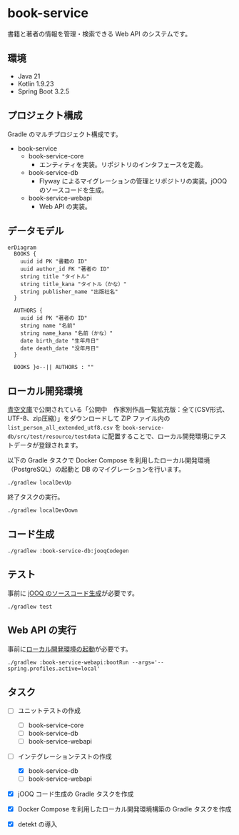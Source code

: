 # book-service

書籍と著者の情報を管理・検索できる Web API のシステムです。

## 環境

- Java 21
- Kotlin 1.9.23
- Spring Boot 3.2.5

## プロジェクト構成

Gradle のマルチプロジェクト構成です。

- book-service
  - book-service-core
    - エンティティを実装。リポジトリのインタフェースを定義。
  - book-service-db
    - Flyway によるマイグレーションの管理とリポジトリの実装。jOOQ のソースコードを生成。
  - book-service-webapi
    - Web API の実装。

## データモデル

```mermaid
erDiagram
  BOOKS {
    uuid id PK "書籍の ID"
    uuid author_id FK "著者の ID"
    string title "タイトル"
    string title_kana "タイトル（かな）"
    string publisher_name "出版社名"
  }

  AUTHORS {
    uuid id PK "著者の ID"
    string name "名前"
    string name_kana "名前（かな）"
    date birth_date "生年月日"
    date death_date "没年月日"
  }

  BOOKS }o--|| AUTHORS : ""
```

## ローカル開発環境

[青空文庫](https://www.aozora.gr.jp/index_pages/person_all.html)で公開されている「公開中　作家別作品一覧拡充版：全て(CSV形式、UTF-8、zip圧縮）」をダウンロードして ZIP ファイル内の `list_person_all_extended_utf8.csv` を `book-service-db/src/test/resource/testdata` に配置することで、ローカル開発環境にテストデータが登録されます。

以下の Gradle タスクで Docker Compose を利用したローカル開発環境（PostgreSQL）の起動と DB のマイグレーションを行います。

```shell
./gradlew localDevUp
```

終了タスクの実行。

```shell
./gradlew localDevDown
```

## コード生成

```shell
./gradlew :book-service-db:jooqCodegen
```

## テスト

事前に [jOOQ のソースコード生成](#コード生成)が必要です。

```shell
./gradlew test
```

## Web API の実行

事前に[ローカル開発環境の起動](#ローカル開発環境)が必要です。

```shell
./gradlew :book-service-webapi:bootRun --args='--spring.profiles.active=local'
```

## タスク

- [ ] ユニットテストの作成
  - [ ] book-service-core
  - [ ] book-service-db
  - [ ] book-service-webapi

- [ ] インテグレーションテストの作成
  - [X] book-service-db
  - [ ] book-service-webapi

- [X] jOOQ コード生成の Gradle タスクを作成

- [X] Docker Compose を利用したローカル開発環境構築の Gradle タスクを作成

- [X] detekt の導入
